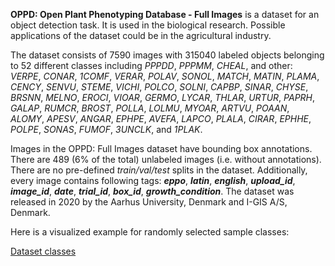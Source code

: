 **OPPD: Open Plant Phenotyping Database - Full Images** is a dataset for an object detection task. It is used in the biological research. Possible applications of the dataset could be in the agricultural industry. 

The dataset consists of 7590 images with 315040 labeled objects belonging to 52 different classes including *PPPDD*, *PPPMM*, *CHEAL*, and other: *VERPE*, *CONAR*, *1COMF*, *VERAR*, *POLAV*, *SONOL*, *MATCH*, *MATIN*, *PLAMA*, *CENCY*, *SENVU*, *STEME*, *VICHI*, *POLCO*, *SOLNI*, *CAPBP*, *SINAR*, *CHYSE*, *BRSNN*, *MELNO*, *EROCI*, *VIOAR*, *GERMO*, *LYCAR*, *THLAR*, *URTUR*, *PAPRH*, *GALAP*, *RUMCR*, *BROST*, *POLLA*, *LOLMU*, *MYOAR*, *ARTVU*, *POAAN*, *ALOMY*, *APESV*, *ANGAR*, *EPHPE*, *AVEFA*, *LAPCO*, *PLALA*, *CIRAR*, *EPHHE*, *POLPE*, *SONAS*, *FUMOF*, *3UNCLK*, and *1PLAK*.

Images in the OPPD: Full Images dataset have bounding box annotations. There are 489 (6% of the total) unlabeled images (i.e. without annotations). There are no pre-defined <i>train/val/test</i> splits in the dataset. Additionally, every image contains following tags: ***eppo***, ***latin***, ***english***, ***upload_id***, ***image_id***, ***date***, ***trial_id***, ***box_id***, ***growth_condition***. The dataset was released in 2020 by the Aarhus University, Denmark and I-GIS A/S, Denmark.

Here is a visualized example for randomly selected sample classes:

[Dataset classes](https://github.com/dataset-ninja/open-plant-phenotyping-database/raw/main/visualizations/classes_preview.webm)
